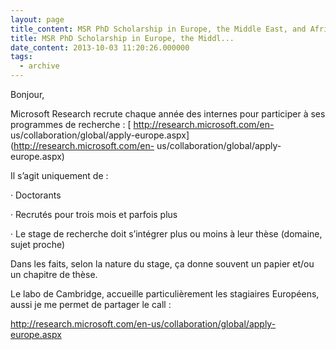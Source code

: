 ```yaml
---
layout: page
title_content: MSR PhD Scholarship in Europe, the Middle East, and Africa
title: MSR PhD Scholarship in Europe, the Middl...
date_content: 2013-10-03 11:20:26.000000
tags:
  - archive
---
```

Bonjour,



Microsoft Research recrute chaque année des internes pour participer à ses
programmes de recherche : [ http://research.microsoft.com/en-
us/collaboration/global/apply-europe.aspx](http://research.microsoft.com/en-
us/collaboration/global/apply-europe.aspx)



Il s’agit uniquement de :



· Doctorants



· Recrutés pour trois mois et parfois plus



· Le stage de recherche doit s’intégrer plus ou moins à leur thèse (domaine,
sujet proche)



Dans les faits, selon la nature du stage, ça donne souvent un papier et/ou un
chapitre de thèse.





Le labo de Cambridge, accueille particulièrement les stagiaires Européens,
aussi je me permet de partager le call :



<http://research.microsoft.com/en-us/collaboration/global/apply-europe.aspx>

